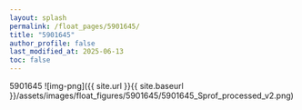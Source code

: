 ```yaml
---
layout: splash
permalink: /float_pages/5901645/
title: "5901645"
author_profile: false
last_modified_at: 2025-06-13
toc: false
---
```

 
5901645
![img-png]({{ site.url }}{{ site.baseurl }}/assets/images/float_figures/5901645/5901645_Sprof_processed_v2.png)